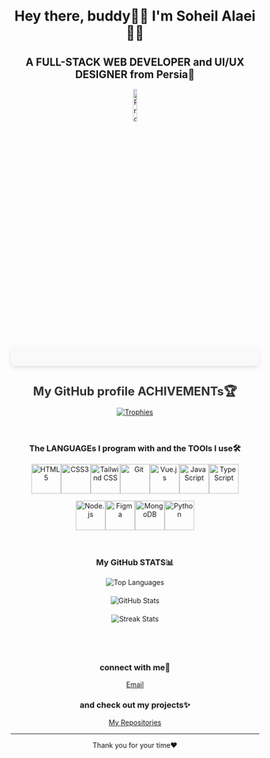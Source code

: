 <h1 align="center">Hey there, buddy👋🏻 I'm Soheil Alaei👦🏻</h1>
<h2 align="center">A FULL-STACK WEB DEVELOPER and UI/UX DESIGNER from Persia🔆</h2>

<p align="center">
  <img src="https://komarev.com/ghpvc/?username=soheilala&label=Profile%20views&color=0e75b6&style=flat" alt="Profile views" width="13%" height="13%"/>
</p>

<p align="center" style="background-color: #f9f9f9; border-radius: 10px; padding: 20px; box-shadow: 0 4px 10px rgba(0, 0, 0, 0.1);">
  <h3 align="center" style="margin-bottom: 10px; font-size: 24px; color: #333;">My GitHub profile ACHIVEMENTs🏆</h3>
  <div align="center" style="display: flex; justify-content: center; flex-wrap: wrap;">
    <a href="https://github.com/ryo-ma/github-profile-trophy">
      <img src="https://github-profile-trophy.vercel.app/?username=soheilala&theme=dracula&no-bg=true&no-border=true&margin-w=10&margin-h=10&column=4&size=large" alt="Trophies" style="max-width: 100%; height: auto;"/>
    </a>
  </div>
</p>

<br>
<h3 align="center">The LANGUAGEs ​​I program with and the TOOls I use🛠️</h3>
<p align="center" style="display: flex; justify-content: center; flex-wrap: wrap;">
    <img src="https://imgur.com/u3z12nW.png" alt="HTML5" width="60" height="60"/>
    <img src="https://imgur.com/hssCKB5.png" alt="CSS3" width="60" height="60"/>
    <img src="https://imgur.com/s1DW4wk.png" alt="Tailwind CSS" width="60" height="60"/>
    <img src="https://imgur.com/giocUtB.png" alt="Git" width="60" height="60"/>
    <img src="https://imgur.com/SBWYKV0.png" alt="Vue.js" width="60" height="60"/>
    <img src="https://imgur.com/fu3P4TZ.png" alt="JavaScript" width="60" height="60"/>
    <img src="https://imgur.com/KDjbR3n.png" alt="TypeScript" width="60" height="60"/>
</p>
<p align="center" style="display: flex; justify-content: center; flex-wrap: wrap;">
    <img src="https://imgur.com/kKdEinh.png" alt="Node.js" width="60" height="60"/>
    <img src="https://imgur.com/dhkKNO4.png" alt="Figma" width="60" height="60"/>
    <img src="https://imgur.com/CHU0TDZ.png" alt="MongoDB" width="60" height="60"/>
    <img src="https://imgur.com/DkAmwpO.png" alt="Python" width="60" height="60"/>
</p>

<br>
<h3 align="center">My GitHub STATS📊</h3>
<div align="center" style="display: flex; flex-direction: column; align-items: center; margin-bottom: 20px;">
  <div style="width: 100%; max-width: 500px; margin-bottom: 20px;">
    <img src="https://github-readme-stats.vercel.app/api/top-langs?username=soheilala&show_icons=true&locale=en&layout=compact&theme=dracula" alt="Top Languages" />
  </div>
  <div style="width: 100%; max-width: 500px; margin-bottom: 20px;">
    <img src="https://github-readme-stats.vercel.app/api?username=soheilala&show_icons=true&locale=en&theme=dracula" alt="GitHub Stats" />
  </div>
  <div style="width: 100%; max-width: 500px; margin-bottom: 20px;">
    <img src="https://github-readme-streak-stats.herokuapp.com/?user=soheilala&theme=dracula" alt="Streak Stats" />
  </div>
</div>

<br>
<h3 align="center">connect with me🔗</h3>
<p align="center">
  <a href="mailto:apollon369@outlook.com.com">Email</a>
</p>

<h3 align="center">and check out my projects✨</h3>
<p align="center">
  <a href="https://github.com/soheilala?tab=repositories" target="_blank">My Repositories</a>
</p>
<hr>
<p align="center">Thank you for your time❤️</p>
